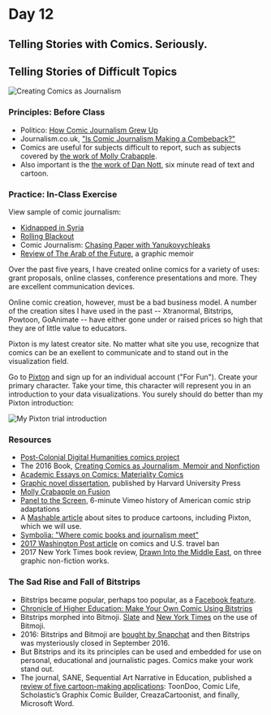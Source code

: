 # Day 12
## Telling Stories with Comics. Seriously.
## Telling Stories of Difficult Topics

![Creating Comics as Journalism](http://ecx.images-amazon.com/images/I/611vzOTWWkL._SX397_BO1,204,203,200_.jpg)

### Principles: Before Class
- Politico: [How Comic Journalism Grew Up](http://www.politico.eu/article/how-comic-journalism-grew-up/)
- Journalism.co.uk, ["Is Comic Journalism Making a Combeback?"](https://www.journalism.co.uk/news/is-comics-journalism-making-a-comeback-/s2/a566260/)
- Comics are useful for subjects difficult to report, such as subjects covered by [the work of Molly Crabapple](https://www.vice.com/author/Molly-Crabapple).
- Also important is the [the work of Dan Nott](https://medium.com/@dan_nott/what-is-mass-incarceration-ff737196580#.h48rmo8nr), six minute read of text and cartoon.

### Practice: In-Class Exercise

View sample of comic journalism:
- [Kidnapped in Syria](http://narrative.ly/meet-the-press/kidnapped-in-syria/)
- [Rolling Blackout](http://www.newsweek.com/2016/10/07/rolling-blackouts-and-doomed-state-foreign-reporting-502333.html)
- Comic Journalism: [Chasing Paper with Yanukovychleaks](http://niemanreports.org/articles/chasing-paper-with-yanukovychleaks/)
- [Review of The Arab of the Future](http://www.nybooks.com/articles/2016/10/27/riad-sattouf-growing-up-arab/), a graphic memoir

Over the past five years, I have created online comics for a variety of uses: grant proposals, online classes, conference presentations and more. They are excellent communication devices.

Online comic creation, however, must be a bad business model. A number of the creation sites I have used in the past -- Xtranormal, Bitstrips, Powtoon, GoAnimate -- have either gone under or raised prices so high that they are of little value to educators.

Pixton is my latest creator site. No matter what site you use, recognize that comics can be an exellent to communicate and to stand out in the visualization field.

Go to [Pixton](https://www.pixton.com/) and sign up for an individual account ("For Fun"). Create your primary character. Take your time, this character will represent you in an introduction to your data visualizations. You surely should do better than my Pixton introduction:

![My Pixton trial introduction](https://github.com/HaiyanJia-Lehigh/DataVisualization/blob/master/Documents/Pixton.png?raw=true)

### Resources
- [Post-Colonial Digital Humanities comics project](http://dhpoco.tumblr.com/tagged/comics)
- The 2016 Book, [Creating Comics as Journalism, Memoir and Nonfiction](http://www.amazon.com/Creating-Comics-Journalism-Memoir-Nonfiction-ebook/dp/B016C0KVGE/ref=sr_1_1?s=books&ie=UTF8&qid=1457910272&sr=1-1&keywords=creating+comics+as+journalism+memoir+and+nonfiction)
- [Academic Essays on Comics: Materiality Comics](http://www.digitalhumanities.org/dhq/vol/9/4/000212/resources/pdf/000212.pdf)
- [Graphic novel dissertation](https://www.insidehighered.com/news/2015/03/17/comic-book-dissertation-demonstrates-capacity-picture-writing), published by Harvard University Press
- [Molly Crabapple on Fusion](https://fusion.net/author/molly-crabapple/)
- [Panel to the Screen](https://vimeo.com/172774784), 6-minute Vimeo history of American comic strip adaptations
- A [Mashable article](http://mashable.com/2010/10/24/create-your-own-comics/#qHxwkyvlcPqE) about sites to produce cartoons, including Pixton, which we will use.
- [Symbolia: "Where comic books and journalism meet"](http://www.symboliamag.com/)
- [2017 Washington Post article](https://www.washingtonpost.com/news/comic-riffs/wp/2017/01/30/artists-are-using-the-power-of-comics-to-battle-trumps-travel-ban/?utm_term=.dea0b1dcda2d&wpisrc=nl_optimist&wpmm=1) on comics and U.S. travel ban
- 2017 New York Times book review, [Drawn Into the Middle East](https://www.nytimes.com/2017/02/08/books/review/attack-loic-dauvillier-and-glen-chapron.html), on three graphic non-fiction works.

### The Sad Rise and Fall of Bitstrips
- Bitstrips became popular, perhaps too popular, as a [Facebook feature](https://www.facebook.com/games/bitstrips/).
- [Chronicle of Higher Education: Make Your Own Comic Using Bitstrips](http://chronicle.com/blogs/profhacker/make-your-own-comic-strip-using-bitstrips-for-projects-or-assignments/51571)
- Bitstrips morphed into Bitmoji. [Slate](http://www.slate.com/articles/technology/users/2016/01/bitmoji_the_silly_cartoon_avatars_that_say_everything_you_can_t.html) and [New York Times](http://www.nytimes.com/2015/10/04/fashion/my-bitmoji-my-better-self.html?_r=0) on the use of Bitmoji.
- 2016: Bitstrips and Bitmoji are [bought by Snapchat](http://thenextweb.com/apps/2016/03/25/snapchat-buys-bitstrips-for-100-million/?utm_source=socialtimes&utm_medium=newsletter&utm_campaign=dailynewsletter20160325) and then Bitstrips was mysteriously closed in September 2016.
- But Bitstrips and its its principles can be used and embedded for use on personal, educational and journalistic pages. Comics make your work stand out.
- The journal, SANE, Sequential Art Narrative in Education, published a [review of five cartoon-making applications](http://digitalcommons.unl.edu/cgi/viewcontent.cgi?article=1040&context=sane):	ToonDoo,	Comic	Life,	Scholastic’s	Graphix	Comic	Builder, CreazaCartoonist, and	finally,	Microsoft	Word.	
